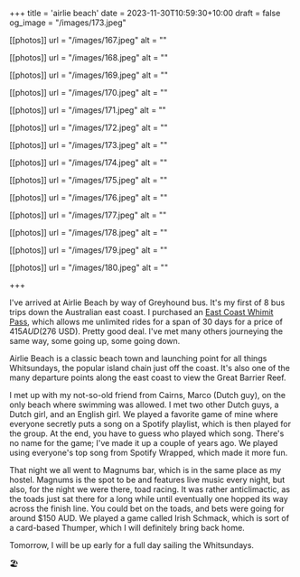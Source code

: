 +++
title = 'airlie beach'
date = 2023-11-30T10:59:30+10:00
draft = false
og_image = "/images/173.jpeg"

[[photos]]
  url = "/images/167.jpeg"
  alt = ""

[[photos]]
  url = "/images/168.jpeg"
  alt = ""

[[photos]]
  url = "/images/169.jpeg"
  alt = ""

[[photos]]
  url = "/images/170.jpeg"
  alt = ""

[[photos]]
  url = "/images/171.jpeg"
  alt = ""

[[photos]]
  url = "/images/172.jpeg"
  alt = ""

[[photos]]
  url = "/images/173.jpeg"
  alt = ""

[[photos]]
  url = "/images/174.jpeg"
  alt = ""

[[photos]]
  url = "/images/175.jpeg"
  alt = ""

[[photos]]
  url = "/images/176.jpeg"
  alt = ""

[[photos]]
  url = "/images/177.jpeg"
  alt = ""

[[photos]]
  url = "/images/178.jpeg"
  alt = ""

[[photos]]
  url = "/images/179.jpeg"
  alt = ""

[[photos]]
  url = "/images/180.jpeg"
  alt = ""

+++

I've arrived at Airlie Beach by way of Greyhound bus. It's my first of 8 bus trips down the Australian east coast. I purchased an [East Coast Whimit Pass](https://www.greyhound.com.au/east-coast-whimit), which allows me unlimited rides for a span of 30 days for a price of $415 AUD ($276 USD). Pretty good deal. I've met many others journeying the same way, some going up, some going down.

Airlie Beach is a classic beach town and launching point for all things Whitsundays, the popular island chain just off the coast. It's also one of the many departure points along the east coast to view the Great Barrier Reef.

I met up with my not-so-old friend from Cairns, Marco (Dutch guy), on the only beach where swimming was allowed. I met two other Dutch guys, a Dutch girl, and an English girl. We played a favorite game of mine where everyone secretly puts a song on a Spotify playlist, which is then played for the group. At the end, you have to guess who played which song. There's no name for the game; I've made it up a couple of years ago. We played using everyone's top song from Spotify Wrapped, which made it more fun.

That night we all went to Magnums bar, which is in the same place as my hostel. Magnums is the spot to be and features live music every night, but also, for the night we were there, toad racing. It was rather anticlimactic, as the toads just sat there for a long while until eventually one hopped its way across the finish line. You could bet on the toads, and bets were going for around $150 AUD. We played a game called Irish Schmack, which is sort of a card-based Thumper, which I will definitely bring back home.

Tomorrow, I will be up early for a full day sailing the Whitsundays.

🏖

